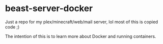 # beast-server-docker
Just a repo for my plex/minecraft/web/mail server, lol most of this is copied code ;)

The intention of this is to learn more about Docker and running containers. 
